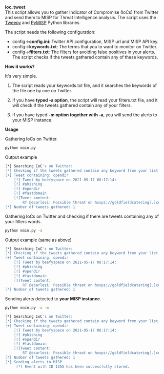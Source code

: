 **ioc_tweet**  
This script allows you to gather Indicator of Compromise (IoCs) from Twitter and send them to MISP
for Threat Intelligence analysis. The script uses the [Tweepy](https://docs.tweepy.org) and [PyMISP](https://github.com/MISP/PyMISP) 
Python libraries.

The script needs the following configuration:
* config->**config.ini**: Twitter API configuration, MISP url and MISP API key.
* config->**keywords.txt**: The terms that you to want to monitor on Twitter.
* config->**filters.txt**: The filters for avoiding false positives in your alerts. The script
checks if the tweets gathered contain any of these keywords.

**How it works?**

It's very simple.

1) The script reads your keywords.txt file, and it searches the keywords of the file 
   one by one on Twitter.

2) If you have **typed -a option**, the script will read your filters.txt file, and it will
check if the tweets gathered contain any of your filters. 

3) If you have typed **-m option together with -a**, you will send the alerts to
your MISP instance.
   
**Usage**

Gathering IoCs on Twitter.
```bash 
python main.py
```
Output example
``` bash
[*] Searching IoC's on Twitter:
[*] Checking if the tweets gathered contain any keyword from your list.
[+] Tweet containing: opendir
	[!] Tweet by beefyspace on 2021-05-17 08:17:14:
	[!] #phishing
	[!] #opendir
	[!] #fastdomain
	[!]Tweet content:
		RT @ecarlesi: Possible threat on hxxps://goldfieldcatering[.]com/wordpress-5[.]7[.]1[.]zip #phishing #opendir  #fastdomain
[*] Number of tweets gathered: 1
```
Gathering IoCs on Twitter and checking if there are tweets containing any of your filters words.
```bash 
python main.py -a
```
Output example (same as above)
``` bash
[*] Searching IoC's on Twitter:
[*] Checking if the tweets gathered contain any keyword from your list.
[+] Tweet containing: opendir
	[!] Tweet by beefyspace on 2021-05-17 08:17:14:
	[!] #phishing
	[!] #opendir
	[!] #fastdomain
	[!]Tweet content:
		RT @ecarlesi: Possible threat on hxxps://goldfieldcatering[.]com/wordpress-5[.]7[.]1[.]zip #phishing #opendir  #fastdomain
[*] Number of tweets gathered: 1
```
Sending alerts detected to **your MISP instance**.

```bash 
python main.py -a -m
```
``` bash
[*] Searching IoC's on Twitter:
[*] Checking if the tweets gathered contain any keyword from your list.
[+] Tweet containing: opendir
	[!] Tweet by beefyspace on 2021-05-17 08:17:14:
	[!] #phishing
	[!] #opendir
	[!] #fastdomain
	[!]Tweet content:
		RT @ecarlesi: Possible threat on hxxps://goldfieldcatering[.]com/wordpress-5[.]7[.]1[.]zip #phishing #opendir  #fastdomain
[*] Number of tweets gathered: 1
[*] Sending alerts to MISP
	 [*] Event with ID 1355 has been successfully stored.

```